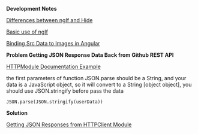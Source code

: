 **Development Notes**

[Differences between ngIf and Hide](https://www.angularjswiki.com/angular/difference-between-ngif-and-hidden-or-displaynone-in-angular/)

[Basic use of ngIf](https://www.angularjswiki.com/angular/understanding-angulars-ngif-else-then-with-examples/)

[Binding Src Data to Images in Angular](https://stackoverflow.com/questions/40797925/how-to-bind-img-src-in-angular-2-in-ngfor)


**Problem Getting JSON Response Data Back from Github REST API**

[HTTPModule Documentation Example](https://www.tutorialspoint.com/angular7/angular7_http_client.htm)

 the first parameters of function JSON.parse should be a String, and your data is a JavaScript object, so it will convert to a String [object object], you should use JSON.stringify before pass the data

`JSON.parse(JSON.stringify(userData))`

**Solution**

[Getting JSON Responses from HTTPClient Module](https://stackoverflow.com/questions/38380462/syntaxerror-unexpected-token-o-in-json-at-position-1)